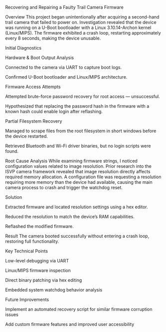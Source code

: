 Recovering and Repairing a Faulty Trail Camera Firmware

Overview
This project began unintentionally after acquiring a second-hand trail camera that failed to power on. Investigation revealed that the device was running on a U-Boot bootloader with a Linux 3.10.14-Archon kernel (Linux/MIPS). The firmware exhibited a crash loop, restarting approximately every 8 seconds, making the device unusable.

Initial Diagnostics

Hardware & Boot Output Analysis

Connected to the camera via UART to capture boot logs.

Confirmed U-Boot bootloader and Linux/MIPS architecture.

Firmware Access Attempts

Attempted brute-force password recovery for root access — unsuccessful.

Hypothesized that replacing the password hash in the firmware with a known hash could enable login after reflashing.

Partial Filesystem Recovery

Managed to scrape files from the root filesystem in short windows before the device restarted.

Retrieved Bluetooth and Wi-Fi driver binaries, but no login scripts were found.

Root Cause Analysis
While examining firmware strings, I noticed configuration values related to image resolution. Prior research into the ISVP camera framework revealed that image resolution directly affects required memory allocation. A configuration file was requesting a resolution requiring more memory than the device had available, causing the main camera process to crash and trigger the watchdog reset.

Solution

Extracted firmware and located resolution settings using a hex editor.

Reduced the resolution to match the device’s RAM capabilities.

Reflashed the modified firmware.

Result
The camera booted successfully without entering a crash loop, restoring full functionality.

Key Technical Points

Low-level debugging via UART

Linux/MIPS firmware inspection

Direct binary patching via hex editing

Embedded system watchdog behavior analysis

Future Improvements

Implement an automated recovery script for similar firmware corruption issues

Add custom firmware features and improved user accessibility
